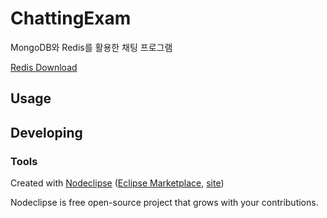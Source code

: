

# ChattingExam

MongoDB와 Redis를 활용한 채팅 프로그램

[Redis Download](https://github.com/dmajkic/redis/downloads)

## Usage



## Developing



### Tools

Created with [Nodeclipse](https://github.com/Nodeclipse/nodeclipse-1)
 ([Eclipse Marketplace](http://marketplace.eclipse.org/content/nodeclipse), [site](http://www.nodeclipse.org))   

Nodeclipse is free open-source project that grows with your contributions.
